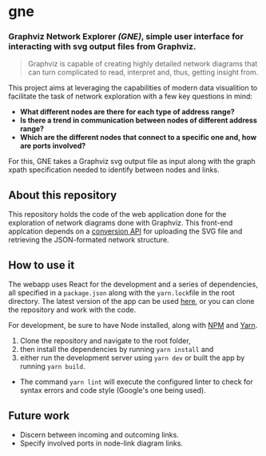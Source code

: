 # gne
### Graphviz Network Explorer _(GNE)_, simple user interface for interacting with svg output files from Graphviz.

> Graphviz is capable of creating highly detailed network diagrams that can turn complicated to
> read, interpret and, thus, getting insight from.

This project aims at leveraging the capabilities of modern data visualition to facilitate the task
of network exploration with a few key questions in mind:
- __What different nodes are there for each type of address range?__
- __Is there a trend in communication between nodes of different address range?__
- __Which are the different nodes that connect to a specific one and, how are ports involved?__

For this, GNE takes a Graphviz svg output file as input along with the graph xpath specification
needed to identify between nodes and links.

## About this repository

This repository holds the code of the web application done for the exploration of network diagrams
done with Graphviz. This front-end applcation depends on a [conversion API](https://github.com/Janchorizo/gne-conversion-api)
for uploading the SVG file and retrieving the JSON-formated network structure.

## How to use it

The webapp uses React for the development and a series of dependencies, all specified in a `package.json` along with
the `yarn.lock`file in the root directory. The latest version of the app can be used [here](https://janchorizo.github.io/gne/), or you can clone the repository
and work with the code.

For development, be sure to have Node installed, along with [NPM](https://www.npmjs.com/) and [Yarn](https://yarnpkg.com/).
1. Clone the repository and navigate to the root folder,
2. then install the dependencies by running `yarn install` and
3. either run the development server using `yarn dev` or built the app by running `yarn build`.
* The command `yarn lint` will execute the configured linter to check for syntax errors and code style (Google's one being used).

## Future work
- Discern between incoming and outcoming links.
- Specify involved ports in node-link diagram links.
